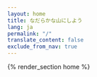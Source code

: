 ```yaml
---
layout: home
title: なだらかな山にしよう
lang: ja
permalink: "/"
translate_content: false
exclude_from_nav: true
---
```



{% render_section home %}
